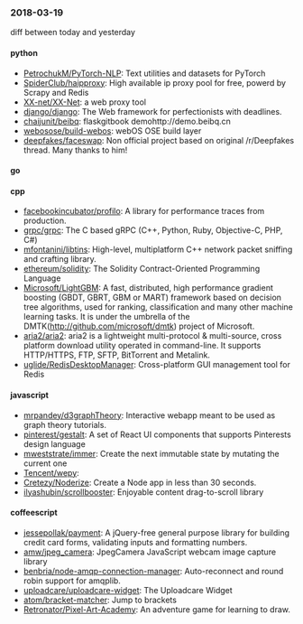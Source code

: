 ### 2018-03-19
diff between today and yesterday

#### python
* [PetrochukM/PyTorch-NLP](https://github.com/PetrochukM/PyTorch-NLP): Text utilities and datasets for PyTorch
* [SpiderClub/haipproxy](https://github.com/SpiderClub/haipproxy):  High available ip proxy pool for free, powerd by Scrapy and Redis
* [XX-net/XX-Net](https://github.com/XX-net/XX-Net): a web proxy tool
* [django/django](https://github.com/django/django): The Web framework for perfectionists with deadlines.
* [chaijunit/beibq](https://github.com/chaijunit/beibq): flaskgitbook demohttp://demo.beibq.cn
* [webosose/build-webos](https://github.com/webosose/build-webos): webOS OSE build layer
* [deepfakes/faceswap](https://github.com/deepfakes/faceswap): Non official project based on original /r/Deepfakes thread. Many thanks to him!

#### go

#### cpp
* [facebookincubator/profilo](https://github.com/facebookincubator/profilo): A library for performance traces from production.
* [grpc/grpc](https://github.com/grpc/grpc): The C based gRPC (C++, Python, Ruby, Objective-C, PHP, C#)
* [mfontanini/libtins](https://github.com/mfontanini/libtins): High-level, multiplatform C++ network packet sniffing and crafting library.
* [ethereum/solidity](https://github.com/ethereum/solidity): The Solidity Contract-Oriented Programming Language
* [Microsoft/LightGBM](https://github.com/Microsoft/LightGBM): A fast, distributed, high performance gradient boosting (GBDT, GBRT, GBM or MART) framework based on decision tree algorithms, used for ranking, classification and many other machine learning tasks. It is under the umbrella of the DMTK(http://github.com/microsoft/dmtk) project of Microsoft.
* [aria2/aria2](https://github.com/aria2/aria2): aria2 is a lightweight multi-protocol & multi-source, cross platform download utility operated in command-line. It supports HTTP/HTTPS, FTP, SFTP, BitTorrent and Metalink.
* [uglide/RedisDesktopManager](https://github.com/uglide/RedisDesktopManager):  Cross-platform GUI management tool for Redis

#### javascript
* [mrpandey/d3graphTheory](https://github.com/mrpandey/d3graphTheory): Interactive webapp meant to be used as graph theory tutorials.
* [pinterest/gestalt](https://github.com/pinterest/gestalt): A set of React UI components that supports Pinterests design language
* [mweststrate/immer](https://github.com/mweststrate/immer): Create the next immutable state by mutating the current one
* [Tencent/wepy](https://github.com/Tencent/wepy): 
* [Cretezy/Noderize](https://github.com/Cretezy/Noderize): Create a Node app in less than 30 seconds.
* [ilyashubin/scrollbooster](https://github.com/ilyashubin/scrollbooster): Enjoyable content drag-to-scroll library

#### coffeescript
* [jessepollak/payment](https://github.com/jessepollak/payment):  A jQuery-free general purpose library for building credit card forms, validating inputs and formatting numbers.
* [amw/jpeg_camera](https://github.com/amw/jpeg_camera): JpegCamera  JavaScript webcam image capture library
* [benbria/node-amqp-connection-manager](https://github.com/benbria/node-amqp-connection-manager): Auto-reconnect and round robin support for amqplib.
* [uploadcare/uploadcare-widget](https://github.com/uploadcare/uploadcare-widget): The Uploadcare Widget
* [atom/bracket-matcher](https://github.com/atom/bracket-matcher): Jump to brackets
* [Retronator/Pixel-Art-Academy](https://github.com/Retronator/Pixel-Art-Academy): An adventure game for learning to draw.
